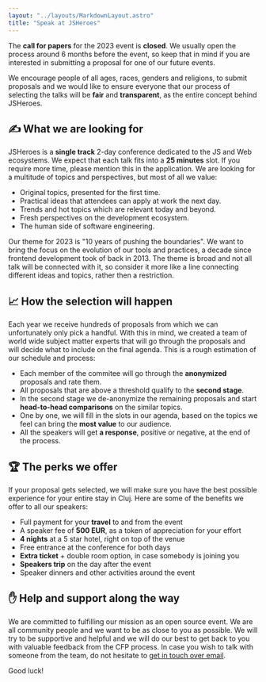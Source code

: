 ```yaml
---
layout: "../layouts/MarkdownLayout.astro"
title: "Speak at JSHeroes"
---
```


The <strong>call for papers</strong> for the 2023 event is <strong>closed</strong>. We usually open the process around 6 months before the event, so keep that in mind if you are interested in submitting a proposal for one of our future events.

We encourage people of all ages, races, genders and religions, to submit proposals and we would like to ensure everyone that our process of selecting the talks will be <strong>fair</strong> and <strong>transparent</strong>, as the entire concept behind JSHeroes.

<!-- <br/>
<a href="https://sessionize.com/jsheroes-2023" target="_blank" rel="noreferrer noopener" class="cta-link">Submit Proposal</a> -->

## ✍ What we are looking for

JSHeroes is a **single track** 2-day conference dedicated to the JS and Web ecosystems. We expect that each talk fits into a **25 minutes** slot. If you require more time, please mention this in the application. We are looking for a multitude of topics and perspectives, but most of all we value:

- Original topics, presented for the first time.
- Practical ideas that attendees can apply at work the next day.
- Trends and hot topics which are relevant today and beyond.
- Fresh perspectives on the development ecosystem.
- The human side of software engineering.

Our theme for 2023 is "10 years of pushing the boundaries". We want to bring the focus on the evolution of our tools and practices, a decade since frontend development took of back in 2013. The theme is broad and not all talk will be connected with it, so consider it more like a line connecting different ideas and topics, rather then a restriction.

## 📈 How the selection will happen

Each year we receive hundreds of proposals from which we can unfortunately only pick a handful. With this in mind, we created a team of world wide subject matter experts that will go through the proposals and will decide what to include on the final agenda. This is a rough estimation of our schedule and process:

- Each member of the commitee will go through the **anonymized** proposals and rate them.
- All proposals that are above a threshold qualify to the **second stage**.
- In the second stage we de-anonymize the remaining proposals and start **head-to-head comparisons** on the similar topics.
- One by one, we will fill in the slots in our agenda, based on the topics we feel can bring the **most value** to our audience.
- All the speakers will get **a response**, positive or negative, at the end of the process.

## 🏆 The perks we offer

If your proposal gets selected, we will make sure you have the best possible experience for your entire stay in Cluj. Here are some of the benefits we offer to all our speakers:

- Full payment for your **travel** to and from the event
- A speaker fee of **500 EUR**, as a token of appreciation for your effort
- **4 nights** at a 5 star hotel, right on top of the venue
- Free entrance at the conference for both days
- **Extra ticket** + double room option, in case somebody is joining you
- **Speakers trip** on the day after the event
- Speaker dinners and other activities around the event

## ✋ Help and support along the way

We are committed to fulfilling our mission as an open source event. We are all community people and we want to be as close to you as possible. We will try to be supportive and helpful and we will do our best to get back to you with valuable feedback from the CFP process. In case you wish to talk with someone from the team, do not hesitate to [get in touch over email](mailto:welcome@jsheroes.io).

Good luck!

<!-- <br/>
<a href="https://sessionize.com/jsheroes-2023" target="_blank" rel="noreferrer noopener" class="cta-link">Submit Proposal</a> -->
